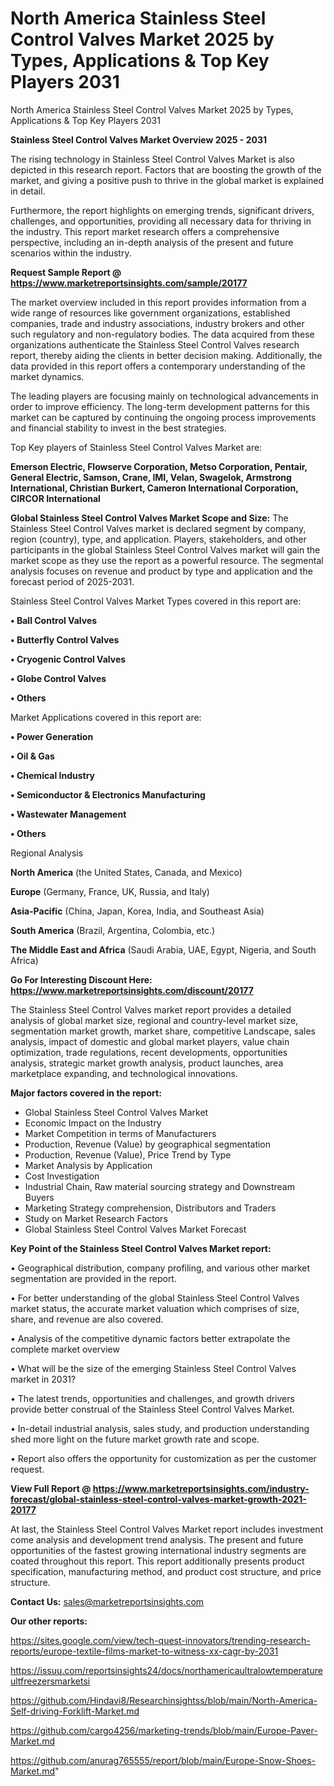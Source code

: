 # North America Stainless Steel Control Valves Market 2025 by Types, Applications & Top Key Players 2031
North America Stainless Steel Control Valves Market 2025 by Types, Applications & Top Key Players 2031

<Strong> Stainless Steel Control Valves Market Overview 2025 - 2031</strong>

The rising technology in Stainless Steel Control Valves Market is also depicted in this research report. Factors that are boosting the growth of the market, and giving a positive push to thrive in the global market is explained in detail.

Furthermore, the report highlights on emerging trends, significant drivers, challenges, and opportunities, providing all necessary data for thriving in the industry. This report market research offers a comprehensive perspective, including an in-depth analysis of the present and future scenarios within the industry.

<strong>Request Sample Report @ <a href=https://www.marketreportsinsights.com/sample/20177>https://www.marketreportsinsights.com/sample/20177</a></strong>

The market overview included in this report provides information from a wide range of resources like government organizations, established companies, trade and industry associations, industry brokers and other such regulatory and non-regulatory bodies. The data acquired from these organizations authenticate the Stainless Steel Control Valves research report, thereby aiding the clients in better decision making. Additionally, the data provided in this report offers a contemporary understanding of the market dynamics.

The leading players are focusing mainly on technological advancements in order to improve efficiency. The long-term development patterns for this market can be captured by continuing the ongoing process improvements and financial stability to invest in the best strategies.

Top Key players of Stainless Steel Control Valves Market are:

<strong>Emerson Electric, Flowserve Corporation, Metso Corporation, Pentair, General Electric, Samson, Crane, IMI, Velan, Swagelok, Armstrong International, Christian Burkert, Cameron International Corporation, CIRCOR International</strong>

<strong><b>Global Stainless Steel Control Valves Market Scope and Size:</b></strong>
The Stainless Steel Control Valves market is declared segment by company, region (country), type, and application. Players, stakeholders, and other participants in the global Stainless Steel Control Valves market will gain the market scope as they use the report as a powerful resource. The segmental analysis focuses on revenue and product by type and application and the forecast period of 2025-2031.

Stainless Steel Control Valves Market Types covered in this report are:

<strong>• Ball Control Valves

• Butterfly Control Valves

• Cryogenic Control Valves

• Globe Control Valves

• Others</strong>

Market Applications covered in this report are:

<strong>• Power Generation

• Oil & Gas

• Chemical Industry

• Semiconductor & Electronics Manufacturing

• Wastewater Management

• Others</strong> 

Regional Analysis

<strong>North America</strong> (the United States, Canada, and Mexico)

<strong>Europe</strong> (Germany, France, UK, Russia, and Italy)

<strong>Asia-Pacific</strong> (China, Japan, Korea, India, and Southeast Asia)

<strong>South America</strong> (Brazil, Argentina, Colombia, etc.)

<strong>The Middle East and Africa</strong> (Saudi Arabia, UAE, Egypt, Nigeria, and South Africa)

<strong>Go For Interesting Discount Here: <a href=https://www.marketreportsinsights.com/discount/20177>https://www.marketreportsinsights.com/discount/20177</a></strong>

The Stainless Steel Control Valves market report provides a detailed analysis of global market size, regional and country-level market size, segmentation market growth, market share, competitive Landscape, sales analysis, impact of domestic and global market players, value chain optimization, trade regulations, recent developments, opportunities analysis, strategic market growth analysis, product launches, area marketplace expanding, and technological innovations.

<strong><b>Major factors covered in the report:</b></strong>
<ul>
  <li>Global Stainless Steel Control Valves Market </li>
  <li>Economic Impact on the Industry</li>
  <li>Market Competition in terms of Manufacturers</li>
  <li>Production, Revenue (Value) by geographical segmentation</li>
  <li>Production, Revenue (Value), Price Trend by Type</li>
  <li>Market Analysis by Application</li>
  <li>Cost Investigation</li>
  <li>Industrial Chain, Raw material sourcing strategy and Downstream Buyers</li>
  <li>Marketing Strategy comprehension, Distributors and Traders</li>
  <li>Study on Market Research Factors</li>
  <li>Global Stainless Steel Control Valves Market Forecast</li>
</ul>

<strong><b>Key Point of the Stainless Steel Control Valves Market report:</b></strong>

• Geographical distribution, company profiling, and various other market segmentation are provided in the report.

• For better understanding of the global Stainless Steel Control Valves market status, the accurate market valuation which comprises of size, share, and revenue are also covered.

• Analysis of the competitive dynamic factors better extrapolate the complete market overview

• What will be the size of the emerging Stainless Steel Control Valves market in 2031?

• The latest trends, opportunities and challenges, and growth drivers provide better construal of the Stainless Steel Control Valves Market.

• In-detail industrial analysis, sales study, and production understanding shed more light on the future market growth rate and scope.

• Report also offers the opportunity for customization as per the customer request.

<strong><b>View Full Report @ <a href=https://www.marketreportsinsights.com/industry-forecast/global-stainless-steel-control-valves-market-growth-2021-20177>https://www.marketreportsinsights.com/industry-forecast/global-stainless-steel-control-valves-market-growth-2021-20177</a></b></strong>


At last, the Stainless Steel Control Valves Market report includes investment come analysis and development trend analysis. The present and future opportunities of the fastest growing international industry segments are coated throughout this report. This report additionally presents product specification, manufacturing method, and product cost structure, and price structure.

<strong>Contact Us:</strong>
sales@marketreportsinsights.com

<strong>Our other reports:</strong>

<a href=https://sites.google.com/view/tech-quest-innovators/trending-research-reports/europe-textile-films-market-to-witness-xx-cagr-by-2031>https://sites.google.com/view/tech-quest-innovators/trending-research-reports/europe-textile-films-market-to-witness-xx-cagr-by-2031</a>

<a href=https://issuu.com/reportsinsights24/docs/northamericaultralowtemperatureultfreezersmarketsi>https://issuu.com/reportsinsights24/docs/northamericaultralowtemperatureultfreezersmarketsi</a>

<a href=https://github.com/Hindavi8/Researchinsightss/blob/main/North-America-Self-driving-Forklift-Market.md>https://github.com/Hindavi8/Researchinsightss/blob/main/North-America-Self-driving-Forklift-Market.md</a>

<a href=https://github.com/cargo4256/marketing-trends/blob/main/Europe-Paver-Market.md>https://github.com/cargo4256/marketing-trends/blob/main/Europe-Paver-Market.md</a>

<a href=https://github.com/anurag765555/report/blob/main/Europe-Snow-Shoes-Market.md>https://github.com/anurag765555/report/blob/main/Europe-Snow-Shoes-Market.md</a>"
